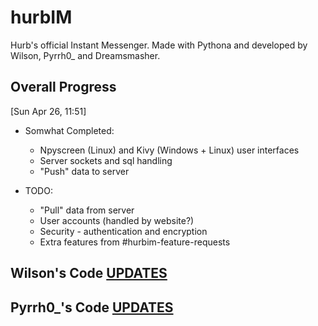 # hurbIM
Hurb's official Instant Messenger. Made with Pythona and developed by Wilson, Pyrrh0_ and Dreamsmasher.

## Overall Progress
[Sun Apr 26, 11:51]

- Somwhat Completed:
    - Npyscreen (Linux) and Kivy (Windows + Linux) user interfaces
    - Server sockets and sql handling
    - "Push" data to server

- TODO:
    - "Pull" data from server
    - User accounts (handled by website?)
    - Security -  authentication and encryption
    - Extra features from #hurbim-feature-requests

## Wilson's Code [UPDATES](WilsonUpdateLogs)

## Pyrrh0_'s Code [UPDATES](Pyrrh0_UpdateLogs)
